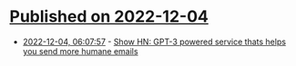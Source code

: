 # [Published on 2022-12-04](index.md)

* [2022-12-04, 06:07:57](https://news.ycombinator.com/item?id=33851102) - [Show HN: GPT-3 powered service thats helps you send more humane emails](https://remarkai.in)
